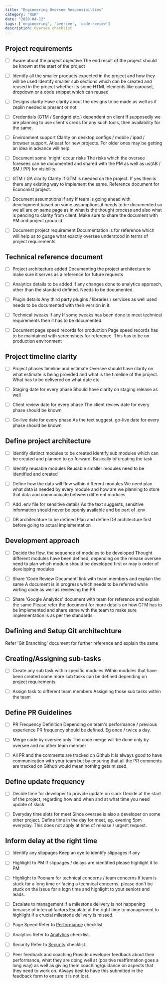 ```yaml
---
title: "Engineering Oversee Responsibilties"
category: "R&R"
date: "2020-04-12"
tags: ['engineering', 'oversee', 'code-review']
description: Oversee checklist
---
```


## Project requirements

- [ ] Aware about the project objective
The end result of the project should be known at the start of the project

- [ ] Identify all the smaller products expected in the project and how they will be used
Identify smaller sub sections which can be created and reused in the project whether its some HTML elements like carousel, dropdown or a code snippet which can reused

- [ ] Designs clarity
Have clarity about the designs to be made as well as if zeplin needed is present or not

- [ ] Credentials (GTM / Sendgrid etc.) dependent on client
If supposedly we are planning to use client's creds for any such tools, then availability for the same.

- [ ] Environment support
Clarity on desktop configs / mobile / ipad / browser support. Atleast for new projects. For older ones may be getting an idea in advance will help

- [ ] Document some 'might' occur risks
The risks which the oversee foresees can be documented and shared with the PM as well as us(AB / SM / PP) for visibility.

- [ ] GTM / GA clarity
Clarity if GTM is needed on the project. If yes then is there any existing way to implement the same. Reference document for Economist project.

- [ ] Document assumptions if any
If team is going ahead with development,based on some assumptions,it needs to be documented so we all are on same page as in what is the thought process and also what is pending to clarity from client. Make sure to share the document with PM and project group id

- [ ] Document project requirement
Documentation is for reference which will help us to guage what exactly oversee understood in terms of project requirements

## Technical reference document

- [ ] Project architecture added
Documenting the project architecture to make sure it serves as a reference for future requests

- [ ] Analytics details to be added
If any changes done to analytics approach, other than the standard defined. Needs to be documented.

- [ ] Plugin details
Any third party plugins / libraries / services as well used needs to be documented with their version in it.

- [ ] Technical tweaks if any
If some tweaks has been done to meet technical requirements then it has to be documented.

- [ ] Document page speed records for production
Page speed records has to be maintained with screenshots for reference. This has to be on production environment

## Project timeline clarity

- [ ] Project phases timeline and estimate
Oversee should have clarity on what estimate is being provided and what is the timeline of the project. What has to be delivered on what date etc.

- [ ] Staging date for every phase
Should have clarity on staging release as well

- [ ] Client review date for every phase
The client review date for every phase should be known

- [ ] Go-live date for every phase
As the text suggest, go-live date for every phase should be known

## Define project architecture

- [ ] Identify distinct modules to be created
Identify sub modules which can be created and planned to go forward. Basically bifurcating the task

- [ ] Identify reusable modules
Reusable smaller modules need to be identified and created

- [ ] Define how the data will flow within different modules
We need plan what data is needed by every module and how are we planning to store that data and communicate between different modules

- [ ] Add .env file for sensitive details
As the text suggests, sensitive information should never be openly available and be part of .env

- [ ] DB architechture to be defined
Plan and define DB architecture first before going to actual implementation

## Development approach

- [ ] Decide the flow, the sequence of modules to be developed
Thought different modules have been defined, depending on the release oversee need to plan which module should be developed first or may b order of developing modules

- [ ] Share 'Code Review Document' link with team members and explain the same
A document is in progress which needs to be referred while wirting code as well as reviewing the PR

- [ ] Share 'Google Analytics' document with team for reference and explain the same
Please refer the document for more details on how GTM has to be implemented and share same with the team to make sure implementation is as per the standards

## Defining and Setup Git architechture
Refer 'Git Branching' document for further reference and explain the same

## Creating/Assigning sub-tasks 

- [ ] Create any sub task within specific modules
Within modules that have been created some more sub tasks can be defined depending on project requirements

- [ ] Assign task to different team members
Assigning those sub tasks within the team

## Define PR Guidelines
- [ ] PR Frequency Definition
Depending on team's performance / previous experience PR frequency should be defined. Eg once / twice a day.

- [ ] Merge code by oversee only
The code merge will be done only by oversee and no other team member

- [ ] All PR and the comments are tracked on Github
It is always good to have communication with your team but by ensuring that all the PR comments are tracked on Github would mean nothing gets missed.

## Define update frequency
 - [ ] Decide time for developer to provide update on slack
Decide at the start of the project, regarding how and when and at what time you need update of slack

 - [ ] Everyday time slots for meet
 Since oversee is also a developer on some other project. Define time in the day for meet, eg. evening 5pm everyday. This does not apply at time of release / urgent request.

## Inform delay at the right time
- [ ] Identify any slippages
Keep an eye to identify slippages if any

- [ ] Highlight to PM
If slippages / delays are identified please highlight it to PM

- [ ] Highlight to Poonam for technical concerns / team concerns
If team is stuck for a long time or facing a technical concerns, please don't be stuck on the issue for a logn time and highlight to your seniors and leads.

- [ ] Escalate to management if a milestone delivery is not happening because of internal factors
Escalate at the right time to management to highlight if a crucial milestone delivery is missed.

- [ ] Page Speed
Refer to [Performance](/checklist/performance) checklist.

- [ ] Analytics
Refer to [Analytics](/checklist/analytics) checklist.

- [ ] Security
Refer to [Security](/checklist/security) checklist.

- [ ] Peer feedback and coaching
Provide developer feedback about their performance, what they are doing well at (positive reaffirmation goes a long way) as well as giving them coaching/guidance on aspects that they need to work on. Always best to have this submitted in the feedback form to ensure it is not lost.